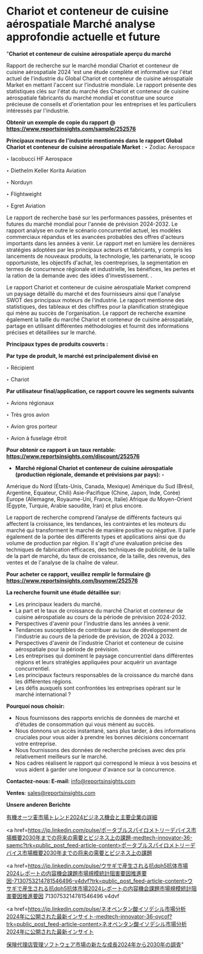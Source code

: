 # Chariot et conteneur de cuisine aérospatiale Marché analyse approfondie actuelle et future

"<strong>Chariot et conteneur de cuisine aérospatiale aperçu du marché</strong>

Rapport de recherche sur le marché mondial Chariot et conteneur de cuisine aérospatiale 2024 'est une étude complète et informative sur l'état actuel de l'industrie du Global Chariot et conteneur de cuisine aérospatiale Market en mettant l'accent sur l'industrie mondiale. Le rapport présente des statistiques clés sur l'état du marché des Chariot et conteneur de cuisine aérospatiale fabricants du marché mondial et constitue une source précieuse de conseils et d'orientation pour les entreprises et les particuliers intéressés par l'industrie.

<strong>Obtenir un exemple de copie du rapport @ <a href=https://www.reportsinsights.com/sample/252576>https://www.reportsinsights.com/sample/252576</a></strong>

<strong>Principaux moteurs de l'industrie mentionnés dans le rapport Global Chariot et conteneur de cuisine aérospatiale Market</strong> :
‣ Zodiac Aerospace

‣ Iacobucci HF Aerospace

‣ Diethelm Keller Korita Aviation

‣ Norduyn

‣ Flightweight

‣ Egret Aviation

Le rapport de recherche basé sur les performances passées, présentes et futures du marché mondial pour l'année de prévision 2024-2032. Le rapport analyse en outre le scénario concurrentiel actuel, les modèles commerciaux répandus et les avancées probables des offres d'acteurs importants dans les années à venir. Le rapport met en lumière les dernières stratégies adoptées par les principaux acteurs et fabricants, y compris les lancements de nouveaux produits, la technologie, les partenariats, le scoop opportuniste, les objectifs d'achat, les coentreprises, la segmentation en termes de concurrence régionale et industrielle, les bénéfices, les pertes et la ration de la demande avec des idées d'investissement. .

Le rapport Chariot et conteneur de cuisine aérospatiale Market comprend un paysage détaillé du marché et des fournisseurs ainsi que l'analyse SWOT des principaux moteurs de l'industrie. Le rapport mentionne des statistiques, des tableaux et des chiffres pour la planification stratégique qui mène au succès de l'organisation. Le rapport de recherche examine également la taille du marché Chariot et conteneur de cuisine aérospatiale, partage en utilisant différentes méthodologies et fournit des informations précises et détaillées sur le marché.

<strong>Principaux types de produits couverts :</strong>

<strong>Par type de produit, le marché est principalement divisé en</strong>

‣ Récipient

‣ Chariot

<strong>Par utilisateur final/application, ce rapport couvre les segments suivants</strong>

‣ Avions régionaux

‣ Très gros avion

‣ Avion gros porteur

‣ Avion à fuselage étroit

<strong>Pour obtenir ce rapport à un taux rentable: <a href=https://www.reportsinsights.com/discount/252576>https://www.reportsinsights.com/discount/252576</a></strong>
<ul>
  <li><strong>Marché régional Chariot et conteneur de cuisine aérospatiale (production régionale, demande et prévisions par pays): -</strong></li>
</ul>
Amérique du Nord (États-Unis, Canada, Mexique)
Amérique du Sud (Brésil, Argentine, Equateur, Chili)
Asie-Pacifique (Chine, Japon, Inde, Corée)
Europe (Allemagne, Royaume-Uni, France, Italie)
Afrique du Moyen-Orient (Égypte, Turquie, Arabie saoudite, Iran) et plus encore.

Le rapport de recherche comprend l’analyse de différents facteurs qui affectent la croissance, les tendances, les contraintes et les moteurs du marché qui transforment le marché de manière positive ou négative. Il parle également de la portée des différents types et applications ainsi que du volume de production par région. Il s'agit d'une évaluation précise des techniques de fabrication efficaces, des techniques de publicité, de la taille de la part de marché, du taux de croissance, de la taille, des revenus, des ventes et de l'analyse de la chaîne de valeur.

<strong>Pour acheter ce rapport, veuillez remplir le formulaire @   <a href=https://www.reportsinsights.com/buynow/252576>https://www.reportsinsights.com/buynow/252576</a></strong>

<strong>La recherche fournit une étude détaillée sur:</strong>
<ul>
  <li>Les principaux leaders du marché.</li>
  <li>La part et le taux de croissance du marché Chariot et conteneur de cuisine aérospatiale au cours de la période de prévision 2024-2032.</li>
  <li>Perspectives d'avenir pour l'industrie dans les années à venir.</li>
  <li>Tendances susceptibles de contribuer au taux de développement de l'industrie au cours de la période de prévision, de 2024 à 2032.</li>
  <li>Perspectives d'avenir de l'industrie Chariot et conteneur de cuisine aérospatiale pour la période de prévision.</li>
  <li>Les entreprises qui dominent le paysage concurrentiel dans différentes régions et leurs stratégies appliquées pour acquérir un avantage concurrentiel.</li>
  <li>Les principaux facteurs responsables de la croissance du marché dans les différentes régions.</li>
  <li>Les défis auxquels sont confrontées les entreprises opérant sur le marché international ?</li>
</ul>
<strong>Pourquoi nous choisir:</strong>
<ul>
  <li>Nous fournissons des rapports enrichis de données de marché et d'études de consommation qui vous mènent au succès.</li>
  <li>Nous donnons un accès instantané, sans plus tarder, à des informations cruciales pour vous aider à prendre les bonnes décisions concernant votre entreprise.</li>
  <li>Nous fournissons des données de recherche précises avec des prix relativement meilleurs sur le marché.</li>
  <li>Nos cadres réalisent le rapport qui correspond le mieux à vos besoins et vous aident à garder une longueur d'avance sur la concurrence.</li>
</ul>
<strong>Contactez-nous:
</strong><strong>E-mail:</strong> <a href=mailto:info@reportsinsights.com>info@reportsinsights.com</a>

<strong>Ventes</strong>: <a href=mailto:sales@reportsinsights.com>sales@reportsinsights.com</a>

<strong>Unsere anderen Berichte</strong>

<a href=https://www.linkedin.com/pulse/有機オーツ麦市場トレンド2024ビジネス機会と主要企業の詳細-healthscope-news-245-cefge/>有機オーツ麦市場トレンド2024ビジネス機会と主要企業の詳細</a>

<a href=https://jp.linkedin.com/pulse/ポータブルスパイロメトリーデバイス市場概要2030年までの将来の需要とビジネス上の課題-medtech-innovator-36-saemc?trk=public_post_feed-article-content>ポータブルスパイロメトリーデバイス市場概要2030年までの将来の需要とビジネス上の課題</a>

<a href=https://jp.linkedin.com/pulse/ウサギで産生される抗dph5抗体市場2024レポートの内容機会課題市場規模統計阻害要因推進要因-7130753214781546496-v4dvf?trk=public_post_feed-article-content>ウサギで産生される抗dph5抗体市場2024レポートの内容機会課題市場規模統計阻害要因推進要因 7130753214781546496 v4dvf</a>

<a href=https://jp.linkedin.com/pulse/ネオペンタン酸イソデシル市場分析2024年に公開された最新インサイト-medtech-innovator-36-oycof?trk=public_post_feed-article-content>ネオペンタン酸イソデシル市場分析2024年に公開された最新インサイト</a>

<a href=https://www.linkedin.com/pulse/保険代理店管理ソフトウェア市場の新たな成長2024年から2030年の調査-reportsinsights-pvt-ltd-tpcgf/>保険代理店管理ソフトウェア市場の新たな成長2024年から2030年の調査</a>"
